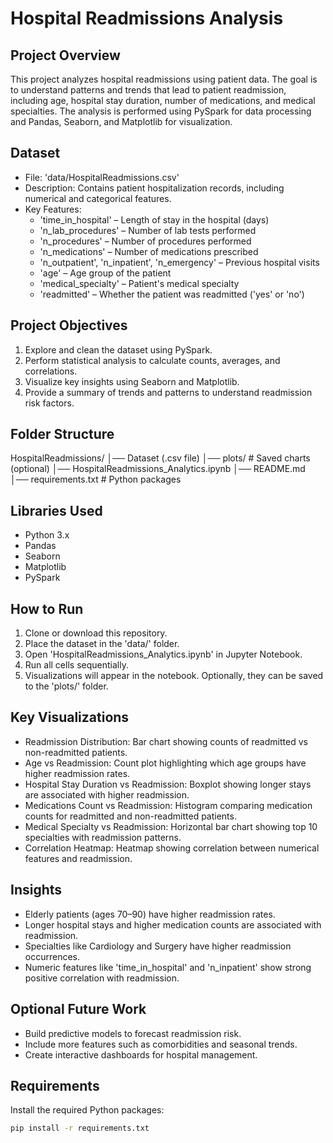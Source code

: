 
# Hospital Readmissions Analysis

## Project Overview
This project analyzes hospital readmissions using patient data. The goal is to understand patterns and trends that lead to patient readmission, including age, hospital stay duration, number of medications, and medical specialties. The analysis is performed using PySpark for data processing and Pandas, Seaborn, and Matplotlib for visualization.

## Dataset
- File: 'data/HospitalReadmissions.csv'
- Description: Contains patient hospitalization records, including numerical and categorical features.
- Key Features: 
  - 'time_in_hospital' – Length of stay in the hospital (days)
  - 'n_lab_procedures' – Number of lab tests performed
  - 'n_procedures' – Number of procedures performed
  - 'n_medications' – Number of medications prescribed
  - 'n_outpatient', 'n_inpatient', 'n_emergency' – Previous hospital visits
  - 'age' – Age group of the patient
  - 'medical_specialty' – Patient's medical specialty
  - 'readmitted' – Whether the patient was readmitted ('yes' or 'no')

## Project Objectives
1. Explore and clean the dataset using PySpark.
2. Perform statistical analysis to calculate counts, averages, and correlations.
3. Visualize key insights using Seaborn and Matplotlib.
4. Provide a summary of trends and patterns to understand readmission risk factors.

## Folder Structure
HospitalReadmissions/
│── Dataset (.csv file)
│── plots/ # Saved charts (optional)
│── HospitalReadmissions_Analytics.ipynb
│── README.md
│── requirements.txt # Python packages

## Libraries Used
- Python 3.x
- Pandas
- Seaborn
- Matplotlib
- PySpark

## How to Run
1. Clone or download this repository.
2. Place the dataset in the 'data/' folder.
3. Open 'HospitalReadmissions_Analytics.ipynb' in Jupyter Notebook.
4. Run all cells sequentially.
5. Visualizations will appear in the notebook. Optionally, they can be saved to the 'plots/' folder.

## Key Visualizations
- Readmission Distribution: Bar chart showing counts of readmitted vs non-readmitted patients.
- Age vs Readmission: Count plot highlighting which age groups have higher readmission rates.
- Hospital Stay Duration vs Readmission: Boxplot showing longer stays are associated with higher readmission.
- Medications Count vs Readmission: Histogram comparing medication counts for readmitted and non-readmitted patients.
- Medical Specialty vs Readmission: Horizontal bar chart showing top 10 specialties with readmission patterns.
- Correlation Heatmap: Heatmap showing correlation between numerical features and readmission.

## Insights
- Elderly patients (ages 70–90) have higher readmission rates.
- Longer hospital stays and higher medication counts are associated with readmission.
- Specialties like Cardiology and Surgery have higher readmission occurrences.
- Numeric features like 'time_in_hospital' and 'n_inpatient' show strong positive correlation with readmission.

## Optional Future Work
- Build predictive models to forecast readmission risk.
- Include more features such as comorbidities and seasonal trends.
- Create interactive dashboards for hospital management.

## Requirements
Install the required Python packages:

```bash
pip install -r requirements.txt
